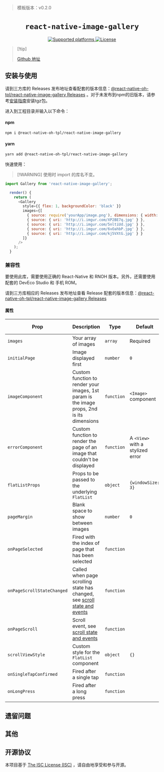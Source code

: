 > 模板版本：v0.2.0

<p align="center">
  <h1 align="center"> <code>react-native-image-gallery</code> </h1>
</p>
<p align="center">
    <a href="https://github.com/react-native-oh-library/react-native-image-gallery">
        <img src="https://img.shields.io/badge/platforms-android%20%7C%20ios%20%7C%20harmony%20-lightgrey.svg" alt="Supported platforms" />
    </a>
    <a href="">
        <img src="https://img.shields.io/badge/license-ISC-green.svg" alt="License" />
    </a>
</p>

>   [!tip]  
>
> [Github 地址](https://github.com/react-native-oh-library/react-native-image-gallery/tree/sig)

## 安装与使用

请到三方库的 Releases 发布地址查看配套的版本信息：[@react-native-oh-tpl/react-native-image-gallery Releases](https://github.com/react-native-oh-library/react-native-image-gallery/releases) 。对于未发布到npm的旧版本，请参考[安装指南](/zh-cn/tgz-usage.md)安装tgz包。

进入到工程目录并输入以下命令：

<!-- tabs:start -->

#### **npm**

```bash
npm i @react-native-oh-tpl/react-native-image-gallery
```

#### **yarn**

```bash
yarn add @react-native-oh-tpl/react-native-image-gallery
```

<!-- tabs:end -->

快速使用：

> [!WARNING] 使用时 import 的库名不变。

```js
import Gallery from 'react-native-image-gallery';

  render() {
    return (
      <Gallery
        style={{ flex: 1, backgroundColor: 'black' }}
        images={[
          { source: require('yourApp/image.png'), dimensions: { width: 150, height: 150 } },
          { source: { uri: 'http://i.imgur.com/XP2BE7q.jpg' } },
          { source: { uri: 'http://i.imgur.com/5nltiUd.jpg' } },
          { source: { uri: 'http://i.imgur.com/6vOahbP.jpg' } },
          { source: { uri: 'http://i.imgur.com/kj5VXtG.jpg' } }
        ]}
      />
    );
  }
```

### 兼容性

要使用此库，需要使用正确的 React-Native 和 RNOH 版本。另外，还需要使用配套的 DevEco Studio 和 手机 ROM。

请到三方库相应的 Releases 发布地址查看 Release 配套的版本信息：[@react-native-oh-tpl/react-native-image-gallery Releases](https://github.com/react-native-oh-library/react-native-image-gallery/releases)

#### 属性

| Prop   | Description | Type  | Default | Platform | HarmonyOS Support |
| --------------------- | --------------------- | -------- | -------- |----------|-------------------|
`images` | Your array of images | `array` | Required | all      | yes               |
`initialPage` | Image displayed first | `number` | `0`|    all      | yes               |
`imageComponent` | Custom function to render your images, 1st param is the image props, 2nd is its dimensions | `function` | `<Image>` component|    all      | yes               |
`errorComponent` | Custom function to render the page of an image that couldn't be displayed | `function` | A `<View>` with a stylized error|    all      | yes               |
`flatListProps` | Props to be passed to the underlying `FlatList` | `object` | `{windowSize: 3}`|     all     | yes               |
`pageMargin` | Blank space to show between images | `number` | `0`|     all     | yes               |
`onPageSelected` | Fired with the index of page that has been selected | `function`|          |    all      | yes               |
`onPageScrollStateChanged` | Called when page scrolling state has changed, see [scroll state and events](#scroll-state-and-events) | `function`|     |  all        | yes               |
`onPageScroll` | Scroll event, see [scroll state and events](#scroll-state-and-events) | `function`|      |    all      | yes               |
`scrollViewStyle` | Custom style for the `FlatList` component | `object` | `{}`|     all     | yes               |
`onSingleTapConfirmed` | Fired after a single tap | `function`|   |      all    | yes               |
`onLongPress` | Fired after a long press | `function`|     |      all    | yes               |

## 遗留问题

## 其他

## 开源协议

本项目基于 [The ISC License (ISC)](https://choosealicense.com/licenses/isc) ，请自由地享受和参与开源。
